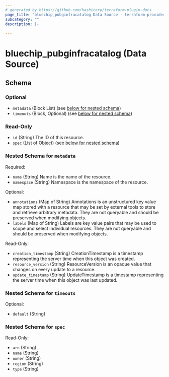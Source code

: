 ```yaml
---
# generated by https://github.com/hashicorp/terraform-plugin-docs
page_title: "bluechip_pubginfracatalog Data Source - terraform-provider-bluechip"
subcategory: ""
description: |-
  
---
```


# bluechip_pubginfracatalog (Data Source)





<!-- schema generated by tfplugindocs -->
## Schema

### Optional

- `metadata` (Block List) (see [below for nested schema](#nestedblock--metadata))
- `timeouts` (Block, Optional) (see [below for nested schema](#nestedblock--timeouts))

### Read-Only

- `id` (String) The ID of this resource.
- `spec` (List of Object) (see [below for nested schema](#nestedatt--spec))

<a id="nestedblock--metadata"></a>
### Nested Schema for `metadata`

Required:

- `name` (String) Name is the name of the resource.
- `namespace` (String) Namespace is the namespace of the resource.

Optional:

- `annotations` (Map of String) Annotations is an unstructured key value map stored with a resource that may be set by external tools to store and retrieve arbitrary metadata. They are not queryable and should be preserved when modifying objects.
- `labels` (Map of String) Labels are key value pairs that may be used to scope and select individual resources. They are not queryable and should be preserved when modifying objects.

Read-Only:

- `creation_timestamp` (String) CreationTimestamp is a timestamp representing the server time when this object was created.
- `resource_version` (String) ResourceVersion is an opaque value that changes on every update to a resource.
- `update_timestamp` (String) UpdateTimestamp is a timestamp representing the server time when this object was last updated.


<a id="nestedblock--timeouts"></a>
### Nested Schema for `timeouts`

Optional:

- `default` (String)


<a id="nestedatt--spec"></a>
### Nested Schema for `spec`

Read-Only:

- `arn` (String)
- `name` (String)
- `owner` (String)
- `region` (String)
- `type` (String)
